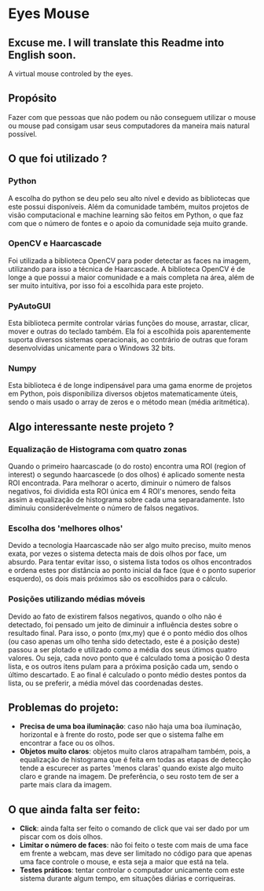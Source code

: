 # Eyes Mouse
## Excuse me. I will translate this Readme into English soon.

A virtual mouse controled by the eyes.

## Propósito

Fazer com que pessoas que não podem ou não conseguem utilizar o mouse ou mouse pad consigam usar seus computadores da maneira mais natural possível.

## O que foi utilizado ?

### Python

A escolha do python se deu pelo seu alto nível e devido as bibliotecas que este possui disponíveis. Além da comunidade também, muitos projetos de visão computacional e machine learning são feitos em Python, o que faz com que o número de fontes e o apoio da comunidade seja muito grande.

### OpenCV e Haarcascade

Foi utilizada a biblioteca OpenCV para poder detectar as faces na imagem, utilizando para isso a técnica de Haarcascade. A biblioteca OpenCV é de longe a que possui a maior comunidade e a mais completa na área, além de ser muito intuitiva, por isso foi a escolhida para este projeto.

### PyAutoGUI

Esta biblioteca permite controlar várias funções do mouse, arrastar, clicar, mover e outras do teclado também. Ela foi a escolhida pois aparentemente suporta diversos sistemas operacionais, ao contrário de outras que foram desenvolvidas unicamente para o Windows 32 bits.

### Numpy

Esta biblioteca é de longe indipensável para uma gama enorme de projetos em Python, pois disponibiliza diversos objetos matematicamente úteis, sendo o mais usado o array de zeros e o método mean (média aritmética).

## Algo interessante neste projeto ?

### Equalização de Histograma com quatro zonas

Quando o primeiro haarcascade (o do rosto) encontra uma ROI (region of interest) o segundo haarcascede (o dos olhos) é aplicado somente nesta ROI encontrada. Para melhorar o acerto, diminuir o número de falsos negativos, foi dividida esta ROI única em 4 ROI's menores, sendo feita assim a equalização de histograma sobre cada uma separadamente. Isto diminuiu considerévelmente o número de falsos negativos.

### Escolha dos 'melhores olhos'

Devido a tecnologia Haarcascade não ser algo muito preciso, muito menos exata, por vezes o sistema detecta mais de dois olhos por face, um absurdo. Para tentar evitar isso, o sistema lista todos os olhos encontrados e ordena estes por distância ao ponto inicial da face (que é o ponto superior esquerdo), os dois mais próximos são os escolhidos para o cálculo.

### Posições utilizando médias móveis

Devido ao fato de existirem falsos negativos, quando o olho não é detectado, foi pensado um jeito de diminuir a influência destes sobre o resultado final. Para isso, o ponto (mx,my) que é o ponto médio dos olhos (ou caso apenas um olho tenha sido detectado, este é a posição deste) passou a ser plotado e utilizado como a média dos seus útimos quatro valores. Ou seja, cada novo ponto que é calculado toma a posição 0 desta lista, e os outros itens pulam para a próxima posição cada um, sendo o último descartado. E ao final é calculado o ponto médio destes pontos da lista, ou se preferir, a média móvel das coordenadas destes.

## Problemas do projeto:

- **Precisa de uma boa iluminação**: caso não haja uma boa iluminação, horizontal e à frente do rosto, pode ser que o sistema falhe em encontrar a face ou os olhos.
- **Objetos muito claros**: objetos muito claros atrapalham também, pois, a equalização de histograma que é feita em todas as etapas de detecção tende a escurecer as partes 'menos claras' quando existe algo muito claro e grande na imagem. De preferência, o seu rosto tem de ser a parte mais clara da imagem.

## O que ainda falta ser feito:

- **Click**: ainda falta ser feito o comando de click que vai ser dado por um piscar com os dois olhos.
- **Limitar o número de faces**: não foi feito o teste com mais de uma face em frente a webcam, mas deve ser limitado no código para que apenas uma face controle o mouse, e esta seja a maior que está na tela.
- **Testes práticos**: tentar controlar o computador unicamente com este sistema durante algum tempo, em situações diárias e corriqueiras.
